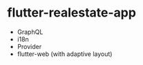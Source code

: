 # flutter-realestate-app

  - GraphQL
  - i18n
  - Provider
  - flutter-web (with adaptive layout)

